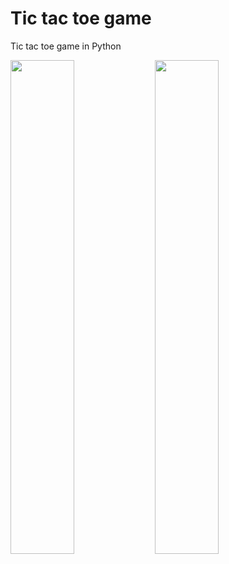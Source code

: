 # Tic tac toe game
Tic tac toe game in Python

<img src="https://github.com/jarekzielinski/TicTac/assets/25159787/505a80ce-58f5-4e4d-8ab7-b84a5c89ff93" width=45% height=45%>
<img src="https://github.com/jarekzielinski/TicTac/assets/25159787/9b3b30e0-5488-45d1-97ab-e1cde3224877" width=45% height=45%>

